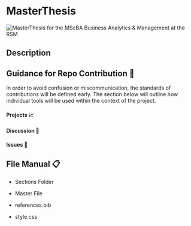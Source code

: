 # MasterThesis
![MasterThesis for the MScBA Business Analytics &amp; Management at the RSM](https://user-images.githubusercontent.com/99124885/170338615-b1e85918-6d34-4f75-8196-fde1db4e6699.png)


## Description



## Guidance for Repo Contribution :dart:
In order to avoid confusion or miscommunication, the standards of contributions will be defined early. The section below will outline how individual 
tools will be used within the context of the project. 

#### Projects :chart_with_upwards_trend:


#### Discussion :speech_balloon: 
 

#### Issues :pushpin:


## File Manual	:clipboard:

- Sections Folder 

- Master File 


- references.bib


- style.css 

